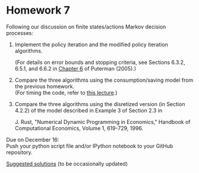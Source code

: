 Homework 7
==========

Following our discussion on finite states/actions Markov decision processes:

1. Implement the policy iteration and the modified policy iteration algorithms.

   (For details on error bounds and stopping criteria, see Sections 6.3.2, 6.5.1, and 6.6.2 in
   [Chapter 6](http://onlinelibrary.wiley.com/doi/10.1002/9780470316887.ch6/pdf) of Puterman (2005).)

2. Compare the three algorithms using the consumption/saving model from the previous homework.  
   (For timing the code, refer to [this lecture](http://quant-econ.net/py/ipython.html#timing-code).)

3. Compare the three algorithms using the disretized version (in Section 4.2.2) of the model
   described in Example 3 of Section 2.3 in

   J. Rust, "Numerical Dynamic Programming in Economics," Handbook of Computational Economics, Volume 1, 619-729, 1996.

Due on December 16:  
Push your python script file and/or IPython notebook to your GitHub repository.

[Suggested solutions](https://github.com/oyamad/mdp)
(to be occasionally updated)
